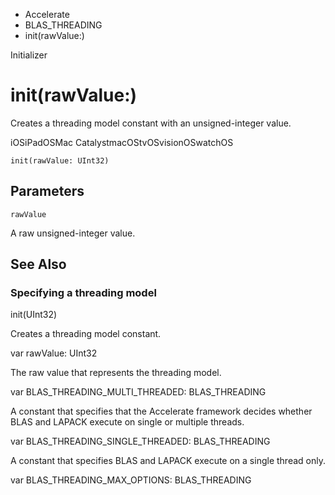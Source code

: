 

- Accelerate
- BLAS_THREADING
-  init(rawValue:) 

Initializer

# init(rawValue:)

Creates a threading model constant with an unsigned-integer value.

iOSiPadOSMac CatalystmacOStvOSvisionOSwatchOS

``` source
init(rawValue: UInt32)
```

## Parameters 

`rawValue`  

A raw unsigned-integer value.

## See Also

### Specifying a threading model

init(UInt32)

Creates a threading model constant.

var rawValue: UInt32

The raw value that represents the threading model.

var BLAS_THREADING_MULTI_THREADED: BLAS_THREADING

A constant that specifies that the Accelerate framework decides whether BLAS and LAPACK execute on single or multiple threads.

var BLAS_THREADING_SINGLE_THREADED: BLAS_THREADING

A constant that specifies BLAS and LAPACK execute on a single thread only.

var BLAS_THREADING_MAX_OPTIONS: BLAS_THREADING


